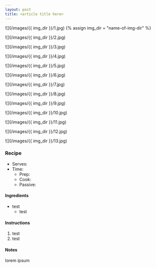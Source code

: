 ```yaml
---
layout: post
title: <article title here>
---
```

![](/images/{{ img_dir }}/1.jpg)
{% assign img_dir = "name-of-img-dir" %}


![](/images/{{ img_dir }}/2.jpg)



![](/images/{{ img_dir }}/3.jpg)



![](/images/{{ img_dir }}/4.jpg)



![](/images/{{ img_dir }}/5.jpg)



![](/images/{{ img_dir }}/6.jpg)



![](/images/{{ img_dir }}/7.jpg)



![](/images/{{ img_dir }}/8.jpg)



![](/images/{{ img_dir }}/9.jpg)



![](/images/{{ img_dir }}/10.jpg)



![](/images/{{ img_dir }}/11.jpg)



![](/images/{{ img_dir }}/12.jpg)



![](/images/{{ img_dir }}/13.jpg)

### Recipe
+ Serves: 
+ Time:
  + Prep:
  + Cook:
  + Passive:  
#### Ingredients
+ test
  + test

#### Instructions
1. test
1. test

#### Notes
lorem ipsum
